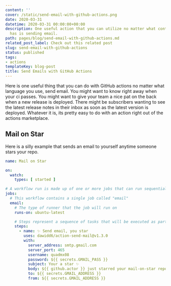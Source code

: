 ```yaml
---
content: ''
cover: /static/send-email-with-github-actions.png
date: 2020-03-31
datetime: 2020-03-31 00:00:00+00:00
description: One useful action that you can utilize no matter what content your repo
  has is sending email.
path: pages/blog/send-email-with-github-actions.md
related_post_label: Check out this related post
slug: send-email-with-github-actions
status: published
tags:
- actions
templateKey: blog-post
title: Send Emails with GitHub Actions
---
```


Here is one useful thing that you can do with GitHub actions no matter what language you use, send email.  You might want to know right away when your ci passes.  You might want to give your team a nice pat on the back when a new release is deployed.  There might be subscribers wanting to see the latest release notes in their inbox as soon as the latest version is deployed.  Whatever it is, its pretty easy to do with an action right out of the actions marketplace.

## Mail on Star

Here is a silly example that sends an email to yourself anytime someone stars your repo.

``` yaml
name: Mail on Star

on:
  watch:
    types: [ started ]

# A workflow run is made up of one or more jobs that can run sequentially or in parallel
jobs:
  # This workflow contains a single job called "email"
  email:
    # The type of runner that the job will run on
    runs-on: ubuntu-latest

    # Steps represent a sequence of tasks that will be executed as part of the job
    steps:
      - name: ✨ Send email, you star
        uses: dawidd6/action-send-mail@v1.3.0
        with:
          server_address: smtp.gmail.com
          server_port: 465
          username: quadmx08
          password: ${{ secrets.GMAIL_PASS }}
          subject: Your a star ✨
          body: ${{ github.actor }} just starred your mail-on-star repo!!! ${{ github.repository }}
          to: ${{ secrets.GMAIL_ADDRESS }}
          from: ${{ secrets.GMAIL_ADDRESS }}
```